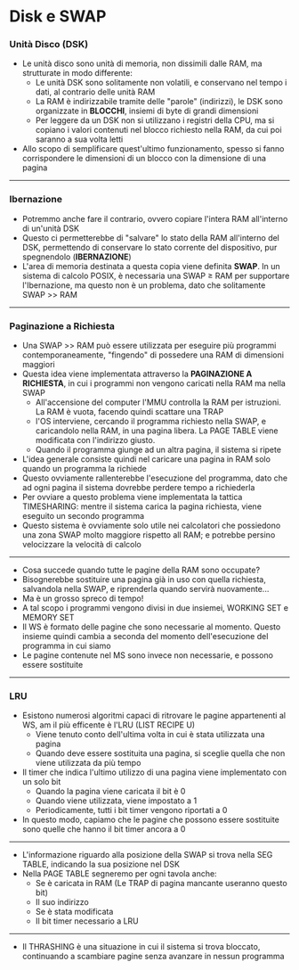 # Disk e SWAP

### Unità Disco (DSK)
* Le unità disco sono unità di memoria, non dissimili dalle RAM, ma strutturate in modo differente:
	* Le unità DSK sono solitamente non volatili, e conservano nel tempo i dati, al contrario delle unità RAM
	* La RAM è indirizzabile tramite delle "parole" (indirizzi), le DSK sono organizzate in **BLOCCHI**, insiemi di byte di grandi dimensioni
	* Per leggere da un DSK non si utilizzano i registri della CPU, ma si copiano i valori contenuti nel blocco richiesto nella RAM, da cui poi saranno a sua volta letti
* Allo scopo di semplificare quest'ultimo funzionamento, spesso si fanno corrispondere le dimensioni di un blocco con la dimensione di una pagina
---
### Ibernazione
* Potremmo anche fare il contrario, ovvero copiare l'intera RAM all'interno di un'unità DSK
* Questo ci permetterebbe di "salvare" lo stato della RAM all'interno del DSK, permettendo di conservare lo stato corrente del dispositivo, pur spegnendolo (**IBERNAZIONE**)
* L'area di memoria destinata a questa copia viene definita **SWAP**. In un sistema di calcolo POSIX, è necessaria una SWAP $\ge$ RAM per supportare l'Ibernazione, ma questo non è un problema, dato che solitamente SWAP >> RAM
---
### Paginazione a Richiesta
* Una SWAP >> RAM può essere utilizzata per eseguire più programmi contemporaneamente, "fingendo" di possedere una RAM di dimensioni maggiori
* Questa idea viene implementata attraverso la **PAGINAZIONE A RICHIESTA**, in cui i programmi non vengono caricati nella RAM ma nella SWAP
	* All'accensione del computer l'MMU controlla la RAM per istruzioni. La RAM è vuota, facendo quindi scattare una TRAP
	* l'OS interviene, cercando il programma richiesto nella SWAP, e caricandolo nella RAM, in una pagina libera. La PAGE TABLE viene modificata con l'indirizzo giusto.
	* Quando il programma giunge ad un altra pagina, il sistema si ripete
* L'idea generale consiste quindi nel caricare una pagina in RAM solo quando un programma la richiede
* Questo ovviamente rallenterebbe l'esecuzione del programma, dato che ad ogni pagina il sistema dovrebbe perdere tempo a richiederla
* Per ovviare a questo problema viene implementata la tattica TIMESHARING: mentre il sistema carica la pagina richiesta, viene eseguito un secondo programma
* Questo sistema è ovviamente solo utile nei calcolatori che possiedono una zona SWAP molto maggiore rispetto all RAM; e potrebbe persino velocizzare la velocità di calcolo
---
* Cosa succede quando tutte le pagine della RAM sono occupate?
* Bisognerebbe sostituire una pagina già in uso con quella richiesta, salvandola nella SWAP, e riprenderla quando servirà nuovamente...
* Ma è un grosso spreco di tempo!
* A tal scopo i programmi vengono divisi in due insiemei, WORKING SET e MEMORY SET
* Il WS è formato delle pagine che sono necessarie al momento. Questo insieme quindi cambia a seconda del momento dell'esecuzione del programma in cui siamo
* Le pagine contenute nel MS sono invece non necessarie, e possono essere sostituite
---
### LRU
* Esistono numerosi algoritmi capaci di ritrovare le pagine appartenenti al WS, am il più efficente è l'LRU (LIST RECIPE U)
	* Viene tenuto conto dell'ultima volta in cui è stata utilizzata una pagina
	* Quando deve essere sostituita una pagina, si sceglie quella che non viene utilizzata da più tempo
* Il timer che indica l'ultimo utilizzo di una pagina viene implementato con un solo bit
	* Quando la pagina viene caricata il bit è 0
	* Quando viene utilizzata, viene impostato a 1
	* Periodicamente, tutti i bit timer vengono riportati a 0
* In questo modo, capiamo che le pagine che possono essere sostituite sono quelle che hanno il bit timer ancora a 0
---
* L'informazione riguardo alla posizione della SWAP si trova nella SEG TABLE, indicando la sua posizione nel DSK
* Nella PAGE TABLE segneremo per ogni tavola anche:
	* Se è caricata in RAM (Le TRAP di pagina mancante useranno questo bit)
	* Il suo indirizzo
	* Se è stata modificata
	* Il bit timer necessario a LRU
---
* Il THRASHING è una situazione in cui il sistema si trova bloccato, continuando a scambiare pagine senza avanzare in nessun programma